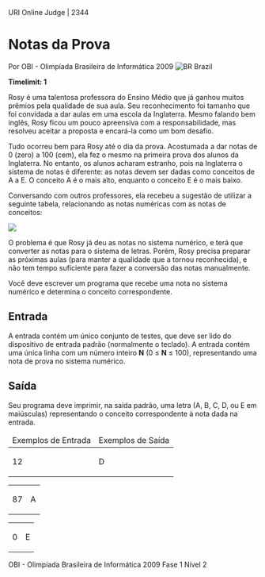 <div class="header"><span>URI Online Judge | 2344</span>

# Notas da Prova

<div>

Por OBI - Olimpíada Brasileira de Informática 2009 ![BR](https://resources.urionlinejudge.com.br/gallery/images/flags/br.gif) Brazil

</div>

**Timelimit: 1**</div>

<div class="problem">

<div class="description">

Rosy é uma talentosa professora do Ensino Médio que já ganhou muitos prêmios pela qualidade de sua aula. Seu reconhecimento foi tamanho que foi convidada a dar aulas em uma escola da Inglaterra. Mesmo falando bem inglês, Rosy ficou um pouco apreensiva com a responsabilidade, mas resolveu aceitar a proposta e encará-la como um bom desafio.

Tudo ocorreu bem para Rosy até o dia da prova. Acostumada a dar notas de 0 (zero) a 100 (cem), ela fez o mesmo na primeira prova dos alunos da Inglaterra. No entanto, os alunos acharam estranho, pois na Inglaterra o sistema de notas é diferente: as notas devem ser dadas como conceitos de A a E. O conceito A é o mais alto, enquanto o conceito E é o mais baixo.

Conversando com outros professores, ela recebeu a sugestão de utilizar a seguinte tabela, relacionando as notas numéricas com as notas de conceitos:

![](https://resources.urionlinejudge.com.br/gallery/images/contests/UOJ_167_G.png)

O problema é que Rosy já deu as notas no sistema numérico, e terá que converter as notas para o sistema de letras. Porém, Rosy precisa preparar as próximas aulas (para manter a qualidade que a tornou reconhecida), e não tem tempo suficiente para fazer a conversão das notas manualmente.

Você deve escrever um programa que recebe uma nota no sistema numérico e determina o conceito correspondente.

</div>

## Entrada

<div class="input">

A entrada contém um único conjunto de testes, que deve ser lido do dispositivo de entrada padrão (normalmente o teclado). A entrada contém uma única linha com um número inteiro **N** (0 ≤ **N** ≤ 100), representando uma nota de prova no sistema numérico.

</div>

## Saída

<div class="output">

Seu programa deve imprimir, na saída padrão, uma letra (A, B, C, D, ou E em maiúsculas) representando o conceito correspondente à nota dada na entrada.

</div>

<table>

<thead>

<tr>

<td>Exemplos de Entrada</td>

<td>Exemplos de Saída</td>

</tr>

</thead>

<tbody>

<tr>

<td class="division">

12

</td>

<td>

D

</td>

</tr>

</tbody>

</table>

<table>

<thead></thead>

<tbody>

<tr>

<td class="division">

87

</td>

<td>

A

</td>

</tr>

</tbody>

</table>

<table>

<thead></thead>

<tbody>

<tr>

<td class="division">

0

</td>

<td>

E

</td>

</tr>

</tbody>

</table>

OBI - Olimpíada Brasileira de Informática 2009 Fase 1 Nível 2

</div>

<script>window.dataLayer = window.dataLayer || []; function gtag(){dataLayer.push(arguments);} gtag('js', new Date()); gtag('config', 'UA-28047757-1');</script> <script>window.dataLayer = window.dataLayer || []; function gtag(){dataLayer.push(arguments);} gtag('js', new Date()); gtag('config', 'UA-28047757-1');</script> <script>window.dataLayer = window.dataLayer || []; function gtag(){dataLayer.push(arguments);} gtag('js', new Date()); gtag('config', 'UA-28047757-1');</script>